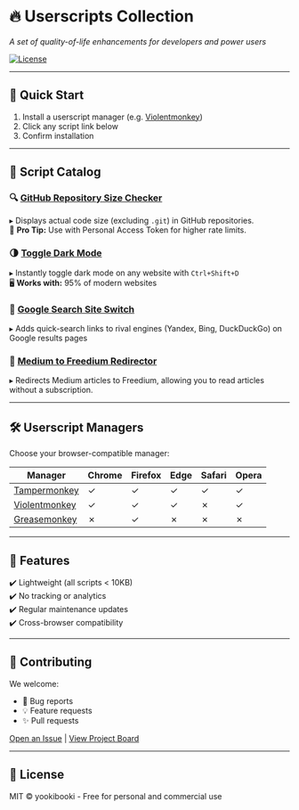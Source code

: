 # 🔥 Userscripts Collection
*A set of quality-of-life enhancements for developers and power users*  

[![License](https://img.shields.io/github/license/yookibooki/userscripts)](https://github.com/yookibooki/userscripts/blob/main/LICENSE)

---

## 🚀 Quick Start  
1. Install a userscript manager (e.g. [Violentmonkey](https://violentmonkey.github.io))
2. Click any script link below  
3. Confirm installation  

---

## 📜 Script Catalog  

### 🔍 [GitHub Repository Size Checker](https://raw.githubusercontent.com/yookibooki/userscripts/main/github-repo-size/user.js)
▸ Displays actual code size (excluding `.git`) in GitHub repositories.  
🔑 **Pro Tip:** Use with Personal Access Token for higher rate limits.  

### 🌗 [Toggle Dark Mode](https://raw.githubusercontent.com/yookibooki/userscripts/main/toggle-dark-mode/user.js)
▸ Instantly toggle dark mode on any website with `Ctrl+Shift+D`  
🖥️ **Works with:** 95% of modern websites  

### 🔄 [Google Search Site Switch](https://raw.githubusercontent.com/yookibooki/userscripts/main/google-search-site-switch/user.js)  
▸ Adds quick-search links to rival engines (Yandex, Bing, DuckDuckGo) on Google results pages  

### 📰 [Medium to Freedium Redirector](https://raw.githubusercontent.com/yookibooki/userscripts/main/medium-to-freedium-redirector/user.js)
▸ Redirects Medium articles to Freedium, allowing you to read articles without a subscription.

---

## 🛠️ Userscript Managers  
Choose your browser-compatible manager:  

| Manager | Chrome | Firefox | Edge | Safari | Opera |  
|---------|--------|---------|------|--------|-------|  
| [Tampermonkey](https://www.tampermonkey.net) | ✓ | ✓ | ✓ | ✓ | ✓ |  
| [Violentmonkey](https://violentmonkey.github.io) | ✓ | ✓ | ✓ | ✗ | ✓ |  
| [Greasemonkey](https://www.greasespot.net) | ✗ | ✓ | ✗ | ✗ | ✗ |  

---

## 🎯 Features  
✔️ Lightweight (all scripts < 10KB)  
✔️ No tracking or analytics  
✔️ Regular maintenance updates  
✔️ Cross-browser compatibility  

---

## 🤝 Contributing  
We welcome:  
- 🐛 Bug reports  
- 💡 Feature requests  
- ✨ Pull requests  

[Open an Issue](https://github.com/yookibooki/userscripts/issues) | [View Project Board](https://github.com/users/yookibooki/projects/1)  

---

## 📜 License  
MIT © yookibooki - Free for personal and commercial use  